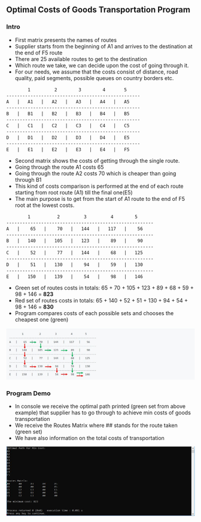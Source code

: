 <h2>Optimal Costs of Goods Transportation Program</h2>
<h3>Intro</h3>
<ul>
   <li>First matrix presents the names of routes</li>
   <li>Supplier starts from the beginning of A1 and arrives to the destination at the end of F5 route</li>
   <li>There are 25 available routes to get to the destination</li>
   <li>Which route we take, we can decide upon the cost of going through it.</li>
   <li>For our needs, we assume that the costs consist of distance, road quality, paid segments, possible queues on country borders etc. </li>
</ul>

            1         2        3        4       5
    --------------------------------------------------
    A   |   A1   |   A2   |   A3   |   A4   |   A5
    --------------------------------------------------
    B   |   B1   |   B2   |   B3   |   B4   |   B5
    --------------------------------------------------
    C   |   C1   |   C2   |   C3   |   C4   |   C5
    --------------------------------------------------
    D   |   D1   |   D2   |   D3   |   D4   |   E5
    --------------------------------------------------
    E   |   E1   |   E2   |   E3   |   E4   |   F5
 
<ul>
   <li>Second matrix shows the costs of getting through the single route.</li>
   <li>Going through the route A1 costs 65</li>
   <li>Going through the route A2 costs 70 which is cheaper than going through B1</li>
   <li>This kind of costs comparison is performed at the end of each route starting from root route (A1) till the final one(E5)</li>
   <li>The main purpose is to get from the start of A1 route to the end of F5 root at the lowest costs.</li>
</ul>

            1          2         3         4        5
    -------------------------------------------------------
    A   |    65   |    70   |   144   |   117   |    56
    -------------------------------------------------------
    B   |   140   |   105   |   123   |    89   |    90
    -------------------------------------------------------
    C   |    52   |    77   |   144   |    68   |   125
    -------------------------------------------------------
    D   |    51   |   130   |    94   |    59   |   130
    -------------------------------------------------------
    E   |   150   |   139   |    54   |    98   |   146

<ul>
   <li>Green set of routes costs in totals: 65 + 70 + 105 + 123 + 89 + 68 + 59 + 98 + 146 = <b>823</b></li>
   <li>Red set of routes costs in totals: 65 + 140 + 52 + 51 + 130 + 94 + 54 + 98 + 146 = <b>830</b></li>
   <li>Program compares costs of each possible sets and chooses the cheapest one (green)</li>
</ul>

<img src="images/routes.JPG">

<h3>Program Demo</h3>

<ul>
   <li>In console we receive the optimal path printed (green set from above example) that supplier has to go through to achieve min costs of goods transportation</li>
   <li>We receive the Routes Matrix where ## stands for the route taken (green set)</li>
   <li>We have also information on the total costs of transportation</li>
</ul>

<img src="images/console.JPG">
